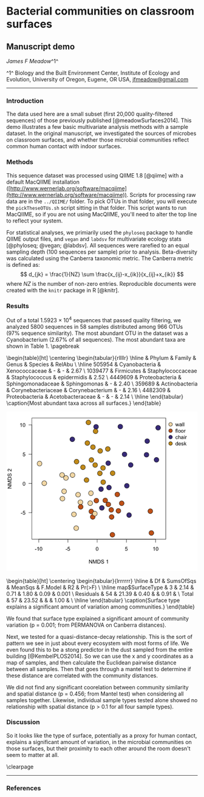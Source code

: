 

# Bacterial communities on classroom surfaces

## Manuscript demo

_James F Meadow_^1^

^1^ Biology and the Built Environment Center, Institute of Ecology and Evolution, University of Oregon, Eugene, OR USA, jfmeadow@gmail.com

-------------------

### Introduction

The data used here are a small subset (first 20,000 quality-filtered sequences) of those previously published [@meadowSurfaces2014]. This demo illustrates a few basic multivariate analysis methods with a sample dataset. In the original manuscript, we investigated the sources of microbes on classroom surfaces, and whether those microbial communities reflect common human contact with indoor surfaces. 

### Methods

This sequence dataset was processed using QIIME 1.8 [@qiime] with a default MacQIIME installation ([http://www.wernerlab.org/software/macqiime](http://www.wernerlab.org/software/macqiime)). Scripts for processing raw data are in the `../QIIME/` folder. To pick OTUs in that folder, you will execute the `pickTheseOTUs.sh` script sitting in that folder. This script wants to run MacQIIME, so if you are not using MacQIIME, you'll need to alter the top line to reflect your system. 

For statistical analyses, we primiarily used the `phyloseq` package to handle QIIME output files, and `vegan` and `labdsv` for multivariate ecology stats [@phyloseq; @vegan; @labdsv]. All sequences were rarefied to an equal sampling depth (100 sequences per sample) prior to analysis. Beta-diversity was calculated using the Canberra taxonomic metric. The Canberra metric is defined as: $$ d_{jk} = \frac{1}{NZ} \sum \frac{x_{ij}-x_{ik}}{x_{ij}+x_{ik}} $$ where _NZ_ is the number of non-zero entries.  Reproducible documents were created with the `knitr` package in R [@knitr].






















































### Results

Out of a total 1.5923 &times; 10<sup>4</sup> sequences that passed quality filtering, we analyzed 5800 sequences in 58 samples distributed among 966 OTUs (97% sequence similarity). The most abundant OTU in the dataset was a Cyanobacterium (2.67% of all sequences). The most abundant taxa are shown in Table 1. \pagebreak

\begin{table}[ht]
\centering
\begin{tabular}{rllllr}
  \hline
 & Phylum & Family & Genus & Species & RelAbu \\ 
  \hline
505954 & Cyanobacteria & Xenococcaceae & - & - & 2.67 \\ 
  1039477 & Firmicutes & Staphylococcaceae & Staphylococcus & epidermidis & 2.52 \\ 
  4449609 & Proteobacteria & Sphingomonadaceae & Sphingomonas & - & 2.40 \\ 
  359689 & Actinobacteria & Corynebacteriaceae & Corynebacterium & - & 2.16 \\ 
  4482309 & Proteobacteria & Acetobacteraceae & - & - & 2.14 \\ 
   \hline
\end{tabular}
\caption{Most abundant taxa across all surfaces.} 
\end{table}


![Samples cluster by the type of surface.](figure/plotNMDS.png) 



\begin{table}[ht]
\centering
\begin{tabular}{lrrrrrr}
  \hline
 & Df & SumsOfSqs & MeanSqs & F.Model & R2 & Pr($>$F) \\ 
  \hline
map\$SurfaceType & 3 & 2.14 & 0.71 & 1.80 & 0.09 & 0.001 \\ 
  Residuals & 54 & 21.39 & 0.40 &  & 0.91 &  \\ 
  Total & 57 & 23.52 &  &  & 1.00 &  \\ 
   \hline
\end{tabular}
\caption{Surface type explains a significant amount of variation among communities.} 
\end{table}



We found that surface type explained a significant amount of community variation (p = 0.001; from PERMANOVA on Canberra distances). 


Next, we tested for a quasi-distance-decay relationship. This is the sort of pattern we see in just about every ecosystem with most forms of life. We even found this to be a stong predictor in the dust sampled from the entire building [@KembelPLOS2014]. So we can use the x and y coordinates as a map of samples, and then calculate the Euclidean pairwise distance between all samples. Then that goes through a mantel test to determine if these distance are correlated with the community distances. 







We did not find any significant coorelation between community similarity and spatial distance (p = 0.456; from Mantel test) when considering all samples together. Likewise, individual sample types tested alone showed no relationship with spatial distance (p > 0.1 for all four sample types). 


### Discussion

So it looks like the type of surface, potentially as a proxy for human contact, explains a significant amount of variation, in the microbial communities on those surfaces, but their proximity to each other around the room doesn't seem to matter at all. 


\clearpage

----------------

### References
